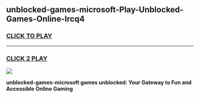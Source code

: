 
## unblocked-games-microsoft-Play-Unblocked-Games-Online-lrcq4
<h3>
<a href="https://premium76.site?title=unblocked-games-microsoft&ref=25A">CLICK TO PLAY</a></h3>
<hr>

<h3>
<a href="https://premium76.site?title=unblocked-games-microsoft&ref=25A">CLICK 2 PLAY</a>
  
</h3>

<a href="https://premium76.site?title=unblocked-games-microsoft&ref=25A"><img src="https://clearcache.store/games.png"></a>


**unblocked-games-microsoft games unblocked: Your Gateway to Fun and Accessible Online Gaming**
